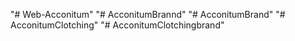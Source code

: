 "# Web-Acconitum" 
"# AcconitumBrannd" 
"# AcconitumBrand" 
"# AcconitumClotching" 
"# AcconitumClotchingbrand" 
